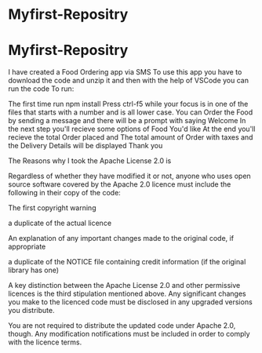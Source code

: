 # Myfirst-Repositry
# Myfirst-Repositry
I have created a Food Ordering app via SMS
To use this app you have to download the code and unzip it and then with the help of VSCode you can run the code
To run:

The first time run npm install
Press ctrl-f5 while your focus is in one of the files that starts with a number and is all lower case.
You can Order the Food by sending a message and there will be a prompt with saying Welcome
In the next step you'll recieve some options of Food You'd like
At the end you'll recieve the total Order placed and The total amount of Order with taxes and the Delivery Details will be displayed
Thank you


The Reasons why I took the Apache License 2.0 is

Regardless of whether they have modified it or not, anyone who uses open source software covered by the Apache 2.0 licence must include the following in their copy of the code:

The first copyright warning

a duplicate of the actual licence

An explanation of any important changes made to the original code, if appropriate

a duplicate of the NOTICE file containing credit information (if the original library has one)

A key distinction between the Apache License 2.0 and other permissive licences is the third stipulation mentioned above. Any significant changes you make to the licenced code must be disclosed in any upgraded versions you distribute.

You are not required to distribute the updated code under Apache 2.0, though. Any modification notifications must be included in order to comply with the licence terms.
